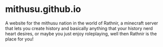 # mithusu.github.io
A website for the mithusu nation in the world of Rathnir, a minecraft server that lets you create history and basically anything that your history nerd heart desires, or maybe you just enjoy roleplaying, well then Rathnir is the place for you!
